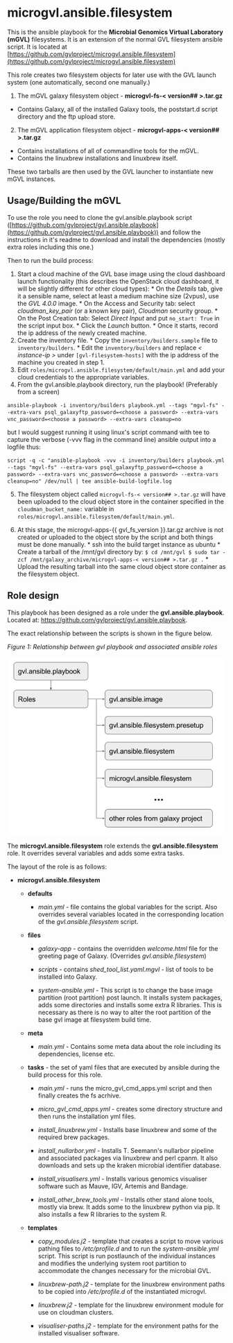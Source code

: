 # microgvl.ansible.filesystem

This is the ansible playbook for the **Microbial Genomics Virtual Laboratory (mGVL)** filesystems. It is an extension of the normal GVL filesystem ansible script. It is located at [https://github.com/gvlproject/microgvl.ansible.filesystem](https://github.com/gvlproject/microgvl.ansible.filesystem)

This role creates two filesystem objects for later use with the GVL launch system (one automatically, second one manually.)

1. The mGVL galaxy filesystem object - **microgvl-fs-< version## >.tar.gz**
  * Contains Galaxy, all of the installed Galaxy tools, the poststart.d script directory and the ftp upload store.
2. The mGVL application filesystem object - **microgvl-apps-< version## >.tar.gz**
  * Contains installations of all of commandline tools for the mGVL.
  * Contains the linuxbrew installations and linuxbrew itself.

These two tarballs are then used by the GVL launcher to instantiate new mGVL instances.

## Usage/Building the mGVL

To use the role you need to clone the gvl.ansible.playbook script ([https://github.com/gvlproject/gvl.ansible.playbook](https://github.com/gvlproject/gvl.ansible.playbook)) and follow the instructions in it's readme to download and install the dependencies (mostly extra roles including this one.)

Then to run the build process:

  1. Start a cloud machine of the GVL base image using the cloud dashboard launch functionality (this describes the OpenStack cloud dashboard, it will be slightly different for other cloud types):
    * On the *Details* tab, give it a sensible name, select at least a medium machine size (2vpus), use the *GVL 4.0.0* image.
    * On the Access and Security tab: select *cloudman_key_pair* (or a known key pair), *Cloudman* security group.
    * On the Post Creation tab: Select *Direct Input* and put `no_start: True` in the script input box.
    * Click the *Launch* button.
    * Once it starts, record the ip address of the newly created machine.
  2. Create the inventory file.
    * Copy the `inventory/builders.sample` file to `inventory/builders`.
    * Edit the `inventory/builders` and replace *< instance-ip >* under `[gvl-filesystem-hosts]` with the ip address of the machine you created in step 1.
  3. Edit `roles/microgvl.ansible.filesystem/default/main.yml` and add your cloud credentials to the appropriate variables.
  4. From the gvl.ansible.playbook directory, run the playbook! (Preferably from a screen)

  ```
  ansible-playbook -i inventory/builders playbook.yml --tags "mgvl-fs" --extra-vars psql_galaxyftp_password=<choose a password> --extra-vars vnc_password=<choose a password> --extra-vars cleanup=no
  ```

  but I would suggest running it using linux's script command with tee to capture the verbose (-vvv flag in the command line) ansible output into a logfile thus:

  ```
script -q -c "ansible-playbook -vvv -i inventory/builders playbook.yml --tags "mgvl-fs" --extra-vars psql_galaxyftp_password=<choose a password> --extra-vars vnc_password=<choose a password> --extra-vars cleanup=no" /dev/null | tee ansible-build-logfile.log
  ```

  5. The filesystem object called `microgvl-fs-< version## >.tar.gz` will have been uploaded to the cloud object store in the container specified in the `cloudman_bucket_name:` variable in `roles/microgvl.ansible.filesystem/default/main.yml`.

  6. At this stage, the microgvl-apps-{{ gvl_fs_version }}.tar.gz archive is not created or uploaded to the object store by the script and both things must be done manually.
    * ssh into the build target instance as ubuntu
    * Create a tarball of the /mnt/gvl directory by:
    ```
    $ cd /mnt/gvl
    $ sudo tar -zcf /mnt/galaxy_archive/microgvl-apps-< version## >.tar.gz .
    ```
    * Upload the resulting tarball into the same cloud object store container as the filesystem object.

## Role design

This playbook has been designed as a role under the **gvl.ansible.playbook**. Located at: https://github.com/gvlproject/gvl.ansible.playbook.

The exact relationship between the scripts is shown in the figure below.

*Figure 1: Relationship between gvl playbook and associated ansible roles*

![roles](gvl_ansible_roles_structure.png)

The **microgvl.ansible.filesystem** role extends the **gvl.ansible.filesystem** role. It overrides several variables and adds some extra tasks.

The layout of the role is as follows:

* **microgvl.ansible.filesystem**

  * **defaults**

    * *main.yml* - file contains the global variables for the script. Also overrides several variables located in the corresponding location of the *gvl.ansible.filesystem* script.

  * **files**

    * *galaxy-app* - contains the overridden *welcome.html* file for the greeting page of Galaxy. (Overrides *gvl.ansible.filesystem*)

    * *scripts* - contains *shed_tool_list.yaml.mgvl* - list of tools to be installed into Galaxy.

    * *system-ansible.yml* - This script is to change the base image partition (root partition) post launch. It installs system packages, adds some directories and installs some extra R libraries. This is necessary as there is no way to alter the root partition of the base gvl image at filesystem build time.

  * **meta**

    * *main.yml* - Contains some meta data about the role including its dependencies, license etc.

  * **tasks** - the set of yaml files that are executed by ansible during the build process for this role.

    * *main.yml* - runs the micro_gvl_cmd_apps.yml script and then finally creates the fs acrhive.

    * *micro_gvl_cmd_apps.yml* - creates some directory structure and then runs the installation yml files.

    * *install_linuxbrew.yml* - Installs base linuxbrew and some of the required brew packages.

    * *install_nullarbor.yml* - Installs T. Seemann's nullarbor pipeline and associated packages via linuxbrew and perl cpanm. It also downloads and sets up the kraken microbial identifier database.

    * *install_visualisers.yml* - Installs various genomics visualiser software such as Mauve, IGV, Artemis and Bandage.

    * *install_other_brew_tools.yml* - Installs other stand alone tools, mostly via brew. It adds some to the linuxbrew python via pip. It also installs a few R libraries to the system R.

  * **templates**

    * *copy_modules.j2* - template that creates a script to move various pathing files to */etc/profile.d* and to run the *system-ansible.yml* script. This script is run postlaunch of the individual instances and modifies the underlying system root partition to accommodate the changes necessary for the microbial GVL.

    * *linuxbrew-path.j2* - template for the linuxbrew environment paths to be copied into */etc/profile.d* of the instantiated microgvl.

    * *linuxbrew.j2* - template for the linuxbrew environment module for use on cloudman clusters.

    * *visualiser-paths.j2* - template for the environment paths for the installed visualiser software.
